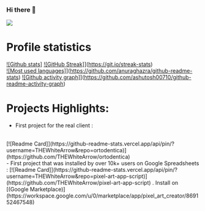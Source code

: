 ### Hi there 👋

<!--
**THEWhiteArrow/THEWhiteArrow** is a ✨ _special_ ✨ repository because its `README.md` (this file) appears on your GitHub profile.

Here are some ideas to get you started:

- 🔭 I’m currently working on ...
- 🌱 I’m currently learning ...
- 👯 I’m looking to collaborate on ...
- 🤔 I’m looking for help with ...
- 💬 Ask me about ...
- 📫 How to reach me: ...
- 😄 Pronouns: ...
- ⚡ Fun fact: ...
-->

![](https://komarev.com/ghpvc/?username=THEWhiteArrow&color=E62B17)

# Profile statistics

[![Github stats]](https://github-readme-stats.vercel.app/api?username=THEWhiteArrow&show_icons=true&theme=dracula)
[![GitHub Streak]](https://github-readme-streak-stats.herokuapp.com?user=THEWhiteArrow&theme=dracula)](https://git.io/streak-stats)
<br />
[![Most used languages]](https://github-readme-stats.vercel.app/api/top-langs/?username=THEWhiteArrow&count_private=true&include_all_commits=true&theme=dracula&layout=compact&langs_count=10)](https://github.com/anuraghazra/github-readme-stats)
[![Github activity graph]](https://activity-graph.herokuapp.com/graph?username=THEWhiteArrow&theme=dracula&hide_border=true)](https://github.com/ashutosh00710/github-readme-activity-graph)
<br />

# Projects Highlights:
 - First project for the real client : 
 <br />
 [![Readme Card]](https://github-readme-stats.vercel.app/api/pin/?username=THEWhiteArrow&repo=ortodentica)](https://github.com/THEWhiteArrow/ortodentica)
 <br />
 - First project that was installed by over 10k+ users on Google Spreadsheets : 
 [![Readme Card]](https://github-readme-stats.vercel.app/api/pin/?username=THEWhiteArrow&repo=pixel-art-app-script)](https://github.com/THEWhiteArrow/pixel-art-app-script) 
 . Install on [(Google Marketplace)](https://workspace.google.com/u/0/marketplace/app/pixel_art_creator/869152467548)
